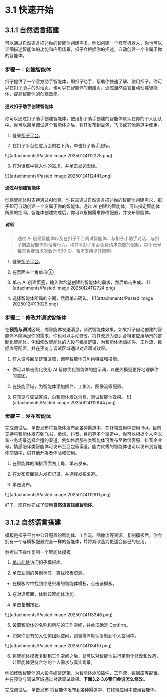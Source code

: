 # 3.1 快速开始

## 3.1.1 自然语言搭建
可以通过自然语言描述你的智能体创建需求，例如创建一个夸夸机器人，你也可以详细描述智能体的功能和应用场景，扣子会根据你的描述，自动创建一个专属于你的智能体。​

### 步骤一：创建智能体​

扣子提供了一个官方助手智能体，即扣子助手，帮助你快速了解、使用扣子。你可以在扣子助手的对话页，也可以在智能体的创建页，通过自然语言自动创建智能体，提高智能体的创建效率。​

#### 通过扣子助手创建智能体​

你可以通过扣子助手创建智能体，使用扣子助手创建的智能体默认在你的个人团队中，你可以简单调试这个智能体之后，将其发布到豆包、飞书或其他渠道中使用。​

1. 登录[扣子平台](https://www.coze.cn/)。​

2. 在扣子平台任意页面的右下角，单击扣子助手图标。​

​![](attachments/Pasted image 20250124112225.png)

3. 在对话框中输入你的需求，并单击发送图标。​

​![](attachments/Pasted image 20250124112441.png)

#### 通过AI创建智能体​

创建智能体时支持通过AI创建，你只需通过自然语言描述你的智能体创建需求，扣子即可自动创建一个专属于你的智能体。通过 AI 创建的智能体，可以指定智能体所属的空间。智能体创建完成后，你可以根据需求修改配置，并发布智能体。​

##### 说明

>通过 AI 创建智能体以及在扣子平台调试智能体、与扣子小助手对话、与扣子商店智能体对话等行为，均共享扣子平台免费请求次数的限制，每个账号每天免费请求次数为 500 次，暂不支持提升限制。​

1. 登录[扣子平台](https://www.coze.cn/)。​

2. 在页面左上角单击⊕。​

3. 单击 AI 创建页签，输入你希望创建的智能体的需求，然后单击生成。​
![](attachments/Pasted image 20250124112724.png)

4. 选择智能体所属的空间，然后单击确认。​
​![](attachments/Pasted image 20250124113029.png)

### 步骤二：修改并调试智能体​

在**预览与调试**区域，向智能体发送消息，测试智能体效果。如果扣子自动创建的智能体不能满足你的需求，你也可以手动修改，将其改造为更适合特定应用场景的定制化智能体。例如修改智能体的人设与编排逻辑、为智能体添加插件、工作流、数据库等配置，并在预览与调试区域通过对话调试效果。​

1. 在人设与回复逻辑区域，调整智能体的角色特征和技能。​

- 你可以单击优化使用 AI 帮你优化智能体的提示词，以便大模型更好地理解你的意图。​

2. 在技能区域，为智能体添加插件、工作流、图像流等配置。​

3. 在预览与调试区域，向智能体发送消息，测试智能体效果。
![](attachments/Pasted image 20250124112844.png)
### 步骤三：发布智能体​

完成调试后，单击发布将智能体发布到各种渠道中，在终端应用中使用 Bot。目前支持将智能体发布到飞书、微信、抖音、豆包等多个渠道中，你可以根据个人需求和业务场景选择合适的渠道。例如售后服务类智能体可发布至微信客服、抖音企业号，情感陪伴类智能体可发布至豆包等渠道，能力优秀的智能体也可以发布到智能体商店中，供其他开发者体验和使用。​

1. 在智能体的编排页面右上角，单击发布。​

2. 在发布页面输入发布记录，并选择发布渠道。​

3. 单击发布。

![](attachments/Pasted image 20250124112911.png)

好了，现在你完成了使用**自然语言搭建智能体**。

## 3.1.2 自然语言搭建

  
模板是扣子平台中公开配置的智能体、工作流、图像流等资源。复制模板后，你会拥有一个与模板配置完全一样的智能体，并将其改造为更适合自己的应用。​

参考以下操作复制一个智能体模板。​

1. [单击此处](https://www.coze.cn/template)访问扣子模板库。​

2. 单击左侧的类别标签，查找模板资源。​

- 在模板库中找到你感兴趣的智能体模板，点击该模板。​

3. 在对话页面，体验该智能体功能。​

4. 单击**复制**按钮。

![](attachments/Pasted image 20250124113346.png)

5. 设置智能体的名称和所在的工作空间，并单击确定 Confirm。​

- 如果你没有加入任何团队空间，则智能体默认复制到个人空间中。

![](attachments/Pasted image 20250124113410.png)

6. 将智能体模板复制到工作空间之后，就可以对智能体进行定制化修改和改造，让智能体更符合你的个人需求与真实场景。​

例如修改智能体的人设与编排逻辑、为智能体添加插件、工作流、数据库等配置，并在预览与调试区域通过对话调试效果。**​下面3.2-3.6我们会说怎么修改。**

完成调试后，单击发布 将智能体发布到各种渠道中，在终端应用中使用智能体。

